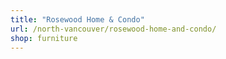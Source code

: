 ```yaml
---
title: "Rosewood Home & Condo"
url: /north-vancouver/rosewood-home-and-condo/
shop: furniture
---
```

